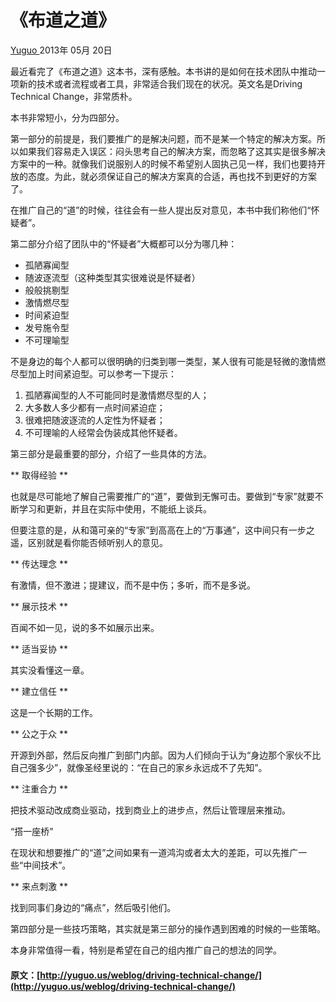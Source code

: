 #  《布道之道》 

[ Yuguo ](http://yuguo.us) 2013年 05月 20日 

最近看完了《布道之道》这本书，深有感触。本书讲的是如何在技术团队中推动一项新的技术或者流程或者工具，非常适合我们现在的状况。英文名是Driving Technical Change，非常质朴。 

本书非常短小，分为四部分。 

第一部分的前提是，我们要推广的是解决问题，而不是某一个特定的解决方案。所以如果我们容易走入误区：闷头思考自己的解决方案，而忽略了这其实是很多解决方案中的一种。就像我们说服别人的时候不希望别人固执己见一样，我们也要持开放的态度。为此，就必须保证自己的解决方案真的合适，再也找不到更好的方案了。 

在推广自己的“道”的时候，往往会有一些人提出反对意见，本书中我们称他们“怀疑者”。 

第二部分介绍了团队中的“怀疑者”大概都可以分为哪几种： 

  * 孤陋寡闻型 
  * 随波逐流型（这种类型其实很难说是怀疑者） 
  * 般般挑剔型 
  * 激情燃尽型 
  * 时间紧迫型 
  * 发号施令型 
  * 不可理喻型 

不是身边的每个人都可以很明确的归类到哪一类型，某人很有可能是轻微的激情燃尽型加上时间紧迫型。可以参考一下提示： 

  1. 孤陋寡闻型的人不可能同时是激情燃尽型的人； 
  2. 大多数人多少都有一点时间紧迫症； 
  3. 很难把随波逐流的人定性为怀疑者； 
  4. 不可理喻的人经常会伪装成其他怀疑者。 

第三部分是最重要的部分，介绍了一些具体的方法。 

** 取得经验 **

也就是尽可能地了解自己需要推广的“道”，要做到无懈可击。要做到“专家”就要不断学习和更新，并且在实际中使用，不能纸上谈兵。 

但要注意的是，从和蔼可亲的“专家”到高高在上的“万事通”，这中间只有一步之遥，区别就是看你能否倾听别人的意见。 

** 传达理念 **

有激情，但不激进；提建议，而不是中伤；多听，而不是多说。 

** 展示技术 **

百闻不如一见，说的多不如展示出来。 

** 适当妥协 **

其实没看懂这一章。 

** 建立信任 **

这是一个长期的工作。 

** 公之于众 **

开源到外部，然后反向推广到部门内部。因为人们倾向于认为“身边那个家伙不比自己强多少”，就像圣经里说的：“在自己的家乡永远成不了先知”。 

** 注重合力 **

把技术驱动改成商业驱动，找到商业上的进步点，然后让管理层来推动。 

“搭一座桥” 

在现状和想要推广的“道”之间如果有一道鸿沟或者太大的差距，可以先推广一些“中间技术”。 

** 来点刺激 **

找到同事们身边的“痛点”，然后吸引他们。 

第四部分是一些技巧策略，其实就是第三部分的操作遇到困难的时候的一些策略。 

本身非常值得一看，特别是希望在自己的组内推广自己的想法的同学。 
#### 原文：[http://yuguo.us/weblog/driving-technical-change/](http://yuguo.us/weblog/driving-technical-change/)
